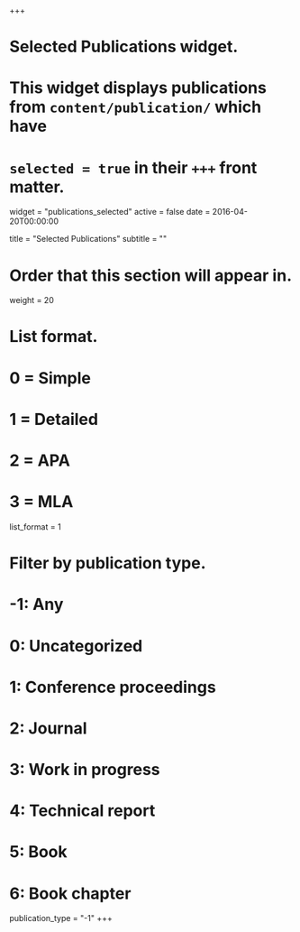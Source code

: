 +++
# Selected Publications widget.
# This widget displays publications from `content/publication/` which have
# `selected = true` in their `+++` front matter.
widget = "publications_selected"
active = false
date = 2016-04-20T00:00:00

title = "Selected Publications"
subtitle = ""

# Order that this section will appear in.
weight = 20

# List format.
#   0 = Simple
#   1 = Detailed
#   2 = APA
#   3 = MLA
list_format = 1

# Filter by publication type.
# -1: Any
#  0: Uncategorized
#  1: Conference proceedings
#  2: Journal
#  3: Work in progress
#  4: Technical report
#  5: Book
#  6: Book chapter
publication_type = "-1"
+++
